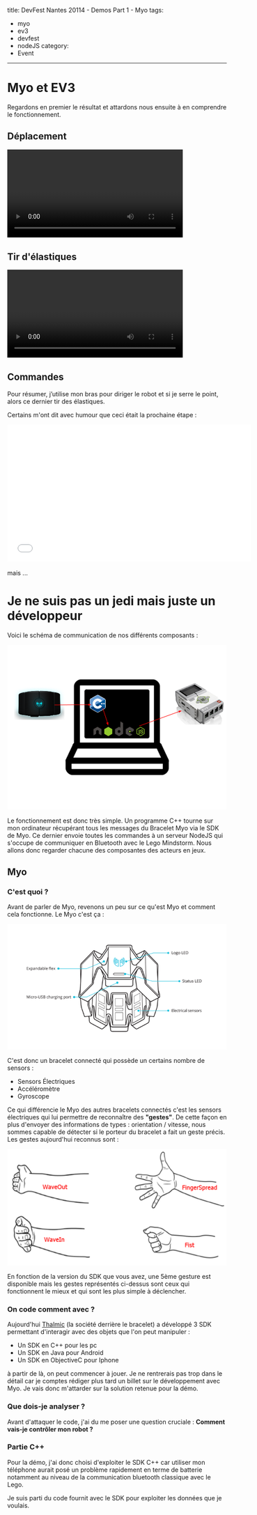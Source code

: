title: DevFest Nantes 20114 - Demos Part 1 - Myo
tags:
  - myo
  - ev3
  - devfest
  - nodeJS
category:
  - Event
---
# Myo et EV3

Regardons en premier le résultat et attardons nous ensuite à en comprendre le fonctionnement.

## Déplacement

<video width="80%" controls>
	<source src="/assets/2014-12-DevFestDemos/videos/video_deplacement.mp4" type="video/mp4">
</video>

## Tir d'élastiques

<video width="80%" controls>
	<source src="/assets/2014-12-DevFestDemos/videos/video_tir.mp4" type="video/mp4">
</video>

## Commandes

Pour résumer, j’utilise mon bras pour diriger le robot et si je serre le point, alors ce dernier tir des élastiques. 

Certains m'ont dit avec humour que ceci était la prochaine étape : 

<iframe width="560" height="315" src="//www.youtube-nocookie.com/embed/Z3aVhpKaHIU" frameborder="0" allowfullscreen></iframe>

mais ...

# Je ne suis pas un jedi mais juste un développeur

Voici le schéma de communication de nos différents composants : 

![](/assets/2014-12-DevFestDemos/images/schema_myo_ev3.png)

Le fonctionnement est donc très simple. Un programme C++ tourne sur mon ordinateur récupérant tous les messages du Bracelet Myo via le SDK de Myo. Ce dernier envoie toutes les commandes à un serveur NodeJS qui s'occupe de communiquer en Bluetooth avec le Lego Mindstorm. Nous allons donc regarder chacune des composantes des acteurs en jeux.

## Myo

### C'est quoi ?

Avant de parler de Myo, revenons un peu sur ce qu'est Myo et comment cela fonctionne. Le Myo c'est ça : 

![](/assets/2014-12-DevFestDemos/images/myo-overview.png)

C'est donc un bracelet connecté qui possède un certains nombre de sensors : 

* Sensors Électriques
* Accéléromètre
* Gyroscope

Ce qui différencie le Myo des autres bracelets connectés c'est les sensors électriques qui lui permettre de reconnaître des **"gestes"**. De cette façon en plus d'envoyer des informations de types : orientation / vitesse, nous sommes capable de détecter si le porteur du bracelet a fait un geste précis. Les gestes aujourd'hui reconnus sont : 

![](/assets/2014-12-DevFestDemos/images/myo_gestures.png)

En fonction de la version du SDK que vous avez, une 5ème gesture est disponible mais les gestes représentés ci-dessus sont ceux qui fonctionnent le mieux et qui sont les plus simple à déclencher.

### On code comment avec ?

Aujourd'hui [Thalmic](https://www.thalmic.com) (la société derrière le bracelet) a développé 3 SDK permettant d'interagir avec des objets que l'on peut manipuler :

* Un SDK en C++ pour les pc
* Un SDK en Java pour Android
* Un SDK en ObjectiveC pour Iphone

à partir de là, on peut commencer à jouer. Je ne rentrerais pas trop dans le détail car je comptes rédiger plus tard un billet sur le développement avec Myo. Je vais donc m'attarder sur la solution retenue pour la démo.


### Que dois-je analyser ?

Avant d'attaquer le code, j'ai du me poser une question cruciale : **Comment vais-je contrôler mon robot ?**


### Partie C++

Pour la démo, j'ai donc choisi d'exploiter le SDK C++ car utiliser mon téléphone aurait posé un problème rapidement en terme de batterie notamment au niveau de la communication bluetooth classique avec le Lego.

Je suis parti du code fournit avec le SDK pour exploiter les données que je voulais.


